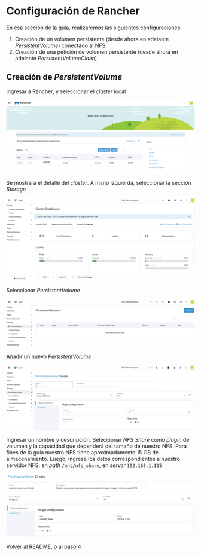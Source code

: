 # Configuración de Rancher

En esa sección de la guía, realizaremos las siguientes configuraciones:

1. Creación de un volumen persistente (desde ahora en adelante _PersistentVolume_) conectado al NFS
2. Creación de una petición de volumen persistente (desde ahora en adelante _PersistentVolumeClaim_)

## Creación de _PersistentVolume_

Ingresar a Rancher, y seleccionar el _cluster_ local

![Cluster local](/imgs/02_bienvenida_rancher.PNG "Cluster local")

Se mostrará el detalle del _cluster_. A mano izquierda, seleccionar la sección _Storage_

![Cluster local](/imgs/03_detalle_cluster.PNG "Cluster local")

Seleccionar _PersistentVolume_

![Persistent Volumes](/imgs/04_persistentVolumes.PNG "Persistent Volumes")

Añadir un nuevo _PersistentVolume_

![Nuevo persistent Volumes](/imgs/05_agregaPersistentVolume.PNG "Nuevo persistent Volumes")

Ingresar un nombre y descripción. Seleccionar _NFS Share_ como _plugin_ de volumen y la capacidad que dependerá del tamaño de nuestro NFS. Para fines de la guía nuestro NFS tiene aproximadamente 15 GB de almacenamiento. Luego, ingrese los datos correspondientes a nuestro servidor NFS: en _path_ `/mnt/nfs_share`, en _server_ `192.168.1.105`

![Nuevo persistent Volumes con datos](/imgs/06_agregaDatosPersistenVolume.PNG "Nuevo persistent Volumes con datos")

[Volver al README](/README.md), o al [paso 4](/Anexo01_04_InstalacionRancher.md)
